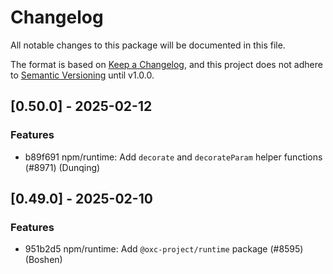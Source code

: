 # Changelog

All notable changes to this package will be documented in this file.

The format is based on [Keep a Changelog](https://keepachangelog.com/en/1.0.0/), and this project does not adhere to [Semantic Versioning](https://semver.org/spec/v2.0.0.html) until v1.0.0.

## [0.50.0] - 2025-02-12

### Features

- b89f691 npm/runtime: Add `decorate` and `decorateParam` helper functions (#8971) (Dunqing)

## [0.49.0] - 2025-02-10

### Features

- 951b2d5 npm/runtime: Add `@oxc-project/runtime` package (#8595) (Boshen)

